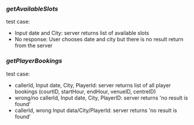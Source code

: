 ### _getAvailableSlots_  
test case:  
- Input date and City: server returns list of available slots  
- No response: User chooses date and city but there is no result return from the server  

### _getPlayerBookings_  
test case:  
- callerId, Input date, City, PlayerId: server returns list of all player bookings (courtID, startHour, endHour, venueID, centreID)
- wrong/no callerId, Input date, City, PlayerID: server returns 'no result is found'
- callerId, wrong Input data/City/PlayerId: server returns 'no result is found'
